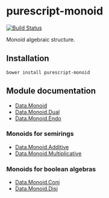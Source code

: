 # purescript-monoid

[![Build Status](https://travis-ci.org/purescript/purescript-monoid.svg?branch=master)](https://travis-ci.org/purescript/purescript-monoid)

Monoid algebraic structure.

## Installation

```
bower install purescript-monoid
```

## Module documentation

- [Data.Monoid](docs/Data.Monoid.md)
- [Data.Monoid.Dual](docs/Data.Monoid.Dual.md)
- [Data.Monoid.Endo](docs/Data.Monoid.Endo.md)

### Monoids for semirings
- [Data.Monoid.Additive](docs/Data.Monoid.Additive.md)
- [Data.Monoid.Multiplicative](docs/Data.Monoid.Multiplicative.md)
 
### Monoids for boolean algebras
- [Data.Monoid.Conj](docs/Data.Monoid.Conj.md)
- [Data.Monoid.Disj](docs/Data.Monoid.Disj.md)
